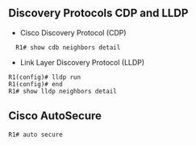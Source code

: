 Discovery Protocols CDP and LLDP
--------------------------------
* Cisco Discovery Protocol (CDP)
```
  R1# show cdb neighbors detail
```
* Link Layer Discovery Protocol (LLDP)
```
R1(config)# lldp run
R1(config)# end
R1# show lldp neighbors detail
```

Cisco AutoSecure
----------------
    R1# auto secure
